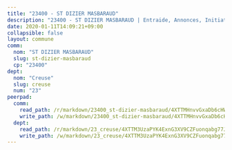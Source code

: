 ```yaml
---
title: "23400 - ST DIZIER MASBARAUD"
description: "23400 - ST DIZIER MASBARAUD | Entraide, Annonces, Initiatives"
date: 2020-01-11T14:09:21+09:00
collapsible: false
layout: commune
comm:
  nom: "ST DIZIER MASBARAUD"
  slug: st-dizier-masbaraud
  cp: "23400"
dept:
  nom: "Creuse"
  slug: creuse
  num: "23"
peerpad:
  comm:
    read_path: /r/markdown/23400_st-dizier-masbaraud/4XTTMHnvvGxaDb6cHWscw7vemxF5ZqSDSWU2eppRHStTU1Coi
    write_path: /w/markdown/23400_st-dizier-masbaraud/4XTTMHnvvGxaDb6cHWscw7vemxF5ZqSDSWU2eppRHStTU1Coi-K3TgUhbymgzcWEwtkMNbmmnu5pefQXqg8CRqhsFCsKfwoZfxo5sW1p8rwrgHykeVNJiJAz9zrwkMSryi2mWDMouo6kMnkxDhWe5dG7FAMh3T4etpjUXXqD9fAgpuUdQUboWq1Xip
  dept:
    read_path: /r/markdown/23_creuse/4XTTM3UzaPYK4ExnG3XV9CZFuonqabg77JTNiqvJ5MQS23jj7
    write_path: /w/markdown/23_creuse/4XTTM3UzaPYK4ExnG3XV9CZFuonqabg77JTNiqvJ5MQS23jj7-K3TgUKE86JxR4JSYXC5aZe6fqBSBprUrmaVFUW2jmdnpHS2xDyA3bckVFWgGTEWFg2GMkYcK4FztBw3HJgWqQMWmUjaPRWNNPUiVES6qbqTDLs9pxQ3uHzULq9XSj5J8FTp6MDn1
---
```


